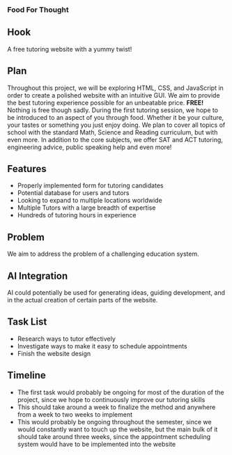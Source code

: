 ### Food For Thought

## Hook
A free tutoring website with a yummy twist!

## Plan
Throughout this project, we will be exploring HTML, CSS, and JavaScript in order to create a polished website with an intuitive GUI.
We aim to provide the best tutoring experience possible for an unbeatable price. **FREE!**
Nothing is free though sadly. During the first tutoring session, we hope to be introduced to an aspect of you through food. Whether it be your culture, your tastes or something you just enjoy doing. We plan to cover all topics of school with the standard Math, Science and Reading curriculum, but with even more. In addition to the core subjects, we offer SAT and ACT tutoring, engineering advice, public speaking help and even more!

## Features
- Properly implemented form for tutoring candidates
- Potential database for users and tutors
- Looking to expand to multiple locations worldwide
- Multiple Tutors with a large breadth of expertise
- Hundreds of tutoring hours in experience

## Problem
We aim to address the problem of a challenging education system.

## AI Integration
AI could potentially be used for generating ideas, guiding development, and in the actual creation of certain parts of the website.

## Task List
- Research ways to tutor effectively
- Investigate ways to make it easy to schedule appointments
- Finish the website design

## Timeline
- The first task would probably be ongoing for most of the duration of the project, since we hope to continuously improve our tutoring skills
- This should take around a week to finalize the method and anywhere from a week to two weeks to implement
- This would probably be ongoing throughout the semester, since we would constantly want to touch up the website, but the main bulk of it should take around three weeks, since the appointment scheduling system would have to be implemented into the website
